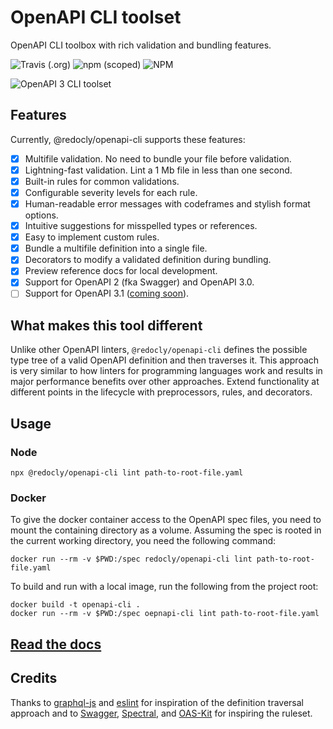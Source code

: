 # OpenAPI CLI toolset

OpenAPI CLI toolbox with rich validation and bundling features.

![Travis (.org)](https://img.shields.io/travis/Redocly/openapi-cli/master)
![npm (scoped)](https://img.shields.io/npm/v/@redocly/openapi-cli)
![NPM](https://img.shields.io/npm/l/@redocly/openapi-cli)

![OpenAPI 3 CLI toolset](./media/openapi-cli.gif)

## Features

Currently, @redocly/openapi-cli supports these features:

- [x] Multifile validation. No need to bundle your file before validation.
- [x] Lightning-fast validation. Lint a 1 Mb file in less than one second.
- [x] Built-in rules for common validations.
- [x] Configurable severity levels for each rule.
- [x] Human-readable error messages with codeframes and stylish format options.
- [x] Intuitive suggestions for misspelled types or references.
- [x] Easy to implement custom rules.
- [x] Bundle a multifile definition into a single file.
- [x] Decorators to modify a validated definition during bundling.
- [x] Preview reference docs for local development.
- [x] Support for OpenAPI 2 (fka Swagger) and OpenAPI 3.0.
- [ ] Support for OpenAPI 3.1 ([coming soon](https://github.com/Redocly/openapi-cli/issues/160)).

## What makes this tool different

Unlike other OpenAPI linters, `@redocly/openapi-cli` defines the possible type tree of a valid OpenAPI definition and then traverses it. This approach is very similar to how linters for programming languages work and results in major performance benefits over other approaches. Extend functionality at different points in the lifecycle with preprocessors, rules, and decorators.

## Usage

### Node

```
npx @redocly/openapi-cli lint path-to-root-file.yaml
```

### Docker

To give the docker container access to the OpenAPI spec files, you need to
mount the containing directory as a volume. Assuming the spec is rooted
in the current working directory, you need the following command:

```
docker run --rm -v $PWD:/spec redocly/openapi-cli lint path-to-root-file.yaml
```

To build and run with a local image, run the following from the project root:

```
docker build -t openapi-cli .
docker run --rm -v $PWD:/spec oepnapi-cli lint path-to-root-file.yaml
```

## [Read the docs](https://redoc.ly/docs/cli/)
## Credits

Thanks to [graphql-js](https://github.com/graphql/graphql-js) and [eslint](https://github.com/eslint/eslint) for inspiration of the definition traversal approach and to [Swagger](https://github.com/swagger-api/swagger-editor), [Spectral](https://github.com/stoplightio/spectral), and [OAS-Kit](https://github.com/Mermade/oas-kit) for inspiring the ruleset.
